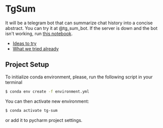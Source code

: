 # TgSum
It will be a telegram bot that can summarize chat history into a concise abstract.
You can try it at @tg_sum_bot. If the server is down and the bot isn't working, run [this notebook](https://colab.research.google.com/drive/1FDwN9RM1uOsBHLsOL9ADHqLtw-iJBzaV?usp=sharing).

- [Ideas to try](ideas.md)
- [What we tried already](logbook/logbook.md)

## Project Setup

To initialize conda environment, please, run the following script in your terminal

```bash
$ conda env create -f environment.yml 
```

You can then activate new environment:
```bash
$ conda activate tg-sum
```

or add it to pycharm project settings.